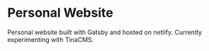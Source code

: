 # Personal Website

Personal website built with Gatsby and hosted on netlify. Currently experimenting with TinaCMS.
